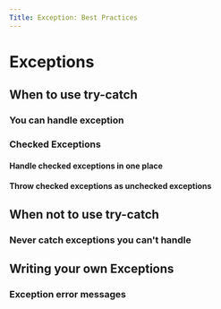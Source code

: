 ```yaml
---
Title: Exception: Best Practices
---
```


# Exceptions


## When to use try-catch

### You can handle exception

### Checked Exceptions

#### Handle checked exceptions in one place

#### Throw checked exceptions as unchecked exceptions

## When not to use try-catch

### Never catch exceptions you can't handle

## Writing your own Exceptions

### Exception error messages
